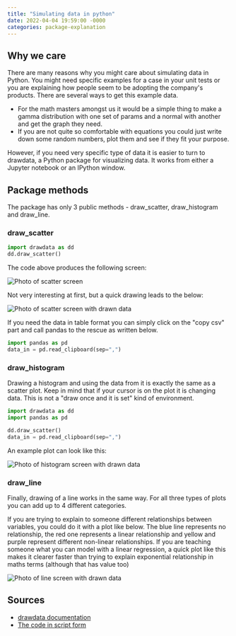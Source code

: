 ```yaml
---
title: "Simulating data in python"
date: 2022-04-04 19:59:00 -0000
categories: package-explanation
---
```

## Why we care
There are many reasons why you might care about simulating data in Python. You might need specific examples for a case in your unit tests or you are explaining how people seem to be adopting the company's products. There are several ways to get this example data. 

- For the math masters amongst us it would be a simple thing to make a gamma distribution with one set of params and a normal with another and get the graph they need.
- If you are not quite so comfortable with equations you could just write down some random numbers, plot them and see if they fit your purpose.

However, if you need very specific type of data it is easier to turn to drawdata, a Python package for visualizing data. 
It works from either a Jupyter notebook or an IPython window. 

## Package methods
The package has only 3 public methods - draw_scatter, draw_histogram and draw_line.

### draw_scatter
```python
import drawdata as dd
dd.draw_scatter()
```
The code above produces the following screen:

![Photo of scatter screen](./../../../../assets/draw_scatter.png)

Not very interesting at first, but a quick drawing leads to the below:

![Photo of scatter screen with drawn data](./../../../../assets/draw_scatter_2.png)

If you need the data in table format you can simply click on the "copy csv" part and call pandas to the rescue as written below.

```python
import pandas as pd
data_in = pd.read_clipboard(sep=",")
```

### draw_histogram
Drawing a histogram and using the data from it is exactly the same as a scatter plot. Keep in mind that if your cursor is on the plot it is changing data. This is not a "draw once and it is set" kind of environment.
```python
import drawdata as dd
import pandas as pd

dd.draw_scatter()
data_in = pd.read_clipboard(sep=",")
```
An example plot can look like this:

![Photo of histogram screen with drawn data](./../../../../assets/draw_histogram.png)

### draw_line
Finally, drawing of a line works in the same way. For all three types of plots you can add up to 4 different categories. 

If you are trying to explain to someone different relationships between variables, you could do it with a plot like below. The blue line represents no relationship, the red one represents a linear relationship and yellow and purple represent different non-linear relationships. If you are teaching someone what you can model with a linear regression, a quick plot like this makes it clearer faster than trying to explain exponential relationship in maths terms (although that has value too)

![Photo of line screen with drawn data](./../../../../assets/draw_line.png)

## Sources
- [drawdata documentation](https://pypi.org/project/drawdata/)
- [The code in script form](https://github.com/gratipine/ci_example/blob/main/notebooks/draw_data.py)
